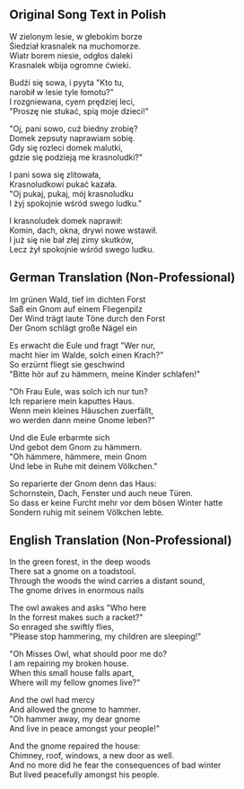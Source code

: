 ## Original Song Text in Polish
W zielonym lesie, w głebokim borze\
Śiedział krasnalek na muchomorze.\
Wiatr borem niesie, odgłos daleki\
Krasnalek wbija ogromne ćwieki.

Budżi się sowa, i pyyta "Kto tu,\
narobił w lesie tyle łomotu?"\
I rozgniewana, cyem prędziej leci,\
"Proszę nie stukać, spią moje dzieci!"

"Oj, pani sowo, cuż biedny zrobię?\
Domek zepsuty naprawiam sobię.\
Gdy się rozleci domek malutki,\
gdzie się podzieją me krasnoludki?"

I pani sowa się zlitowała,\
Krasnoludkowi pukać kazała.\
"Oj pukaj, pukaj, mój krasnoludku\
I żyj spokojnie wśród swego ludku."

I krasnoludek domek naprawił:\
Komin, dach, okna, drywi nowe wstawił.\
I już się nie bał złej zimy skutków,\
Lecz żył spokojnie wśród swego ludku.

## German Translation (Non-Professional)
Im grünen Wald, tief im dichten Forst\
Saß ein Gnom auf einem Fliegenpilz\
Der Wind trägt laute Töne durch den Forst\
Der Gnom schlägt große Nägel ein

Es erwacht die Eule und fragt "Wer nur,\
macht hier im Walde, solch einen Krach?"\
So erzürnt fliegt sie geschwind\
"Bitte hör auf zu hämmern, meine Kinder schlafen!"

"Oh Frau Eule, was solch ich nur tun?\
Ich repariere mein kaputtes Haus.\
Wenn mein kleines Häuschen zuerfällt,\
wo werden dann meine Gnome leben?"

Und die Eule erbarmte sich\
Und gebot dem Gnom zu hämmern.\
"Oh hämmere, hämmere, mein Gnom\
Und lebe in Ruhe mit deinem Völkchen."

So reparierte der Gnom denn das Haus:\
Schornstein, Dach, Fenster und auch neue Türen.\
So dass er keine Furcht mehr vor dem bösen Winter hatte\
Sondern ruhig mit seinem Völkchen lebte.

## English Translation (Non-Professional)
In the green forest, in the deep woods\
There sat a gnome on a toadstool.\
Through the woods the wind carries a distant sound,\
The gnome drives in enormous nails

The owl awakes and asks "Who here\
In the forrest makes such a racket?"\
So enraged she swiftly flies,\
"Please stop hammering, my children are sleeping!"

"Oh Misses Owl, what should poor me do?\
I am repairing my broken house.\
When this small house falls apart,\
Where will my fellow gnomes live?"

And the owl had mercy\
And allowed the gnome to hammer.\
"Oh hammer away, my dear gnome\
And live in peace amongst your people!"

And the gnome repaired the house:\
Chimney, roof, windows, a new door as well.\
And no more did he fear the consequences of bad winter\
But lived peacefully amongst his people.
